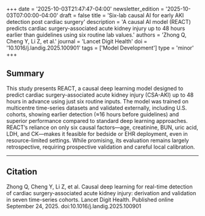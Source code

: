 +++
date = '2025-10-03T21:47:47-04:00'
newsletter_edition = '2025-10-03T07:00:00-04:00'
draft = false
title = 'Six-lab causal AI for early AKI detection post cardiac surgery'
description = 'A causal AI model (REACT) predicts cardiac surgery-associated acute kidney injury up to 48 hours earlier than guidelines using six routine lab values.'
authors = 'Zhong Q, Cheng Y, Li Z, et al.'
journal = 'Lancet Digit Health'
doi = '10.1016/j.landig.2025.100901'
tags = ['Model Development']
type = 'minor'
+++

## Summary  
This study presents REACT, a causal deep learning model designed to predict cardiac surgery-associated acute kidney injury (CSA-AKI) up to 48 hours in advance using just six routine inputs. The model was trained on multicentre time-series datasets and validated externally, including U.S. cohorts, showing earlier detection (≈16 hours before guidelines) and superior performance compared to standard deep learning approaches. REACT’s reliance on only six causal factors—age, creatinine, BUN, uric acid, LDH, and CK—makes it feasible for bedside or EHR deployment, even in resource-limited settings. While promising, its evaluation remains largely retrospective, requiring prospective validation and careful local calibration.

---

## Citation  
Zhong Q, Cheng Y, Li Z, et al. Causal deep learning for real-time detection of cardiac surgery-associated acute kidney injury: derivation and validation in seven time-series cohorts. Lancet Digit Health. Published online September 24, 2025. doi:10.1016/j.landig.2025.100901

